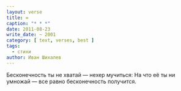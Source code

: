 ```yaml
---
layout: verse
title: ∞
caption: "* * *"
date: 2011-08-23
write_date: ~ 2001
category: [ text, verses, best ]
tags:
  - стихи
author: Иван Шихалев
---
```

Бесконечность ты не хватай —
    нехер мучиться:
На что её ты ни умножай —
    все равно бесконечность получится.
